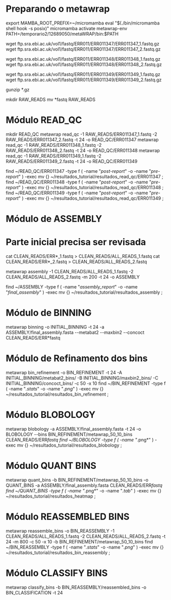 # Preparando o metawrap
export MAMBA_ROOT_PREFIX=~/micromamba
eval "$(./bin/micromamba shell hook -s posix)"
micromamba activate metawrap-env
PATH=/temporario2/12689050/metaWRAP/bin:$PATH

wget ftp.sra.ebi.ac.uk/vol1/fastq/ERR011/ERR011347/ERR011347_1.fastq.gz
wget ftp.sra.ebi.ac.uk/vol1/fastq/ERR011/ERR011347/ERR011347_2.fastq.gz

wget ftp.sra.ebi.ac.uk/vol1/fastq/ERR011/ERR011348/ERR011348_1.fastq.gz
wget ftp.sra.ebi.ac.uk/vol1/fastq/ERR011/ERR011348/ERR011348_2.fastq.gz

wget ftp.sra.ebi.ac.uk/vol1/fastq/ERR011/ERR011349/ERR011349_1.fastq.gz
wget ftp.sra.ebi.ac.uk/vol1/fastq/ERR011/ERR011349/ERR011349_2.fastq.gz

gunzip *.gz

mkdir RAW_READS
mv *fastq RAW_READS

# Módulo READ_QC
mkdir READ_QC
metawrap read_qc -1 RAW_READS/ERR011347_1.fastq -2 RAW_READS/ERR011347_2.fastq -t 24 -o READ_QC/ERR011347
metawrap read_qc -1 RAW_READS/ERR011348_1.fastq -2 RAW_READS/ERR011348_2.fastq -t 24 -o READ_QC/ERR011348
metawrap read_qc -1 RAW_READS/ERR011349_1.fastq -2 RAW_READS/ERR011349_2.fastq -t 24 -o READ_QC/ERR011349

find ~/READ_QC/ERR011347 -type f \( -name "*post-report*" -o -name "*pre-report*" \) -exec mv {} ~/resultados_tutorial/resultados_read_qc/ERR011347 \;
find ~/READ_QC/ERR011348 -type f \( -name "*post-report*" -o -name "*pre-report*" \) -exec mv {} ~/resultados_tutorial/resultados_read_qc/ERR011348 \;
find ~/READ_QC/ERR011349 -type f \( -name "*post-report*" -o -name "*pre-report*" \) -exec mv {} ~/resultados_tutorial/resultados_read_qc/ERR011349 \;

# Módulo de ASSEMBLY
# Parte inicial precisa ser revisada
cat CLEAN_READS/ERR*_1.fastq > CLEAN_READS/ALL_READS_1.fastq
cat CLEAN_READS/ERR*_2.fastq > CLEAN_READS/ALL_READS_2.fastq

metawrap assembly -1 CLEAN_READS/ALL_READS_1.fastq -2 CLEAN_READS/ALL_READS_2.fastq -m 200 -t 24 -o ASSEMBLY

find ~/ASSEMBLY -type f \( -name "*assembly_report*" -o -name "*final_assembly*" \) -exec mv {} ~/resultados_tutorial/resultados_assembly \;

# Módulo de BINNING
metawrap binning -o INITIAL_BINNING -t 24 -a ASSEMBLY/final_assembly.fasta --metabat2 --maxbin2 --concoct CLEAN_READS/ERR*fastq

# Módulo de Refinamento dos bins
metawrap bin_refinement -o BIN_REFINEMENT -t 24 -A INITIAL_BINNING/metabat2_bins/ -B INITIAL_BINNING/maxbin2_bins/ -C INITIAL_BINNING/concoct_bins/ -c 50 -x 10
find ~/BIN_REFINEMENT -type f \( -name "*.stats*" -o -name "*.png*" \) -exec mv {} ~/resultados_tutorial/resultados_bin_refinement \;

# Módulo BLOBOLOGY
metawrap blobology -a ASSEMBLY/final_assembly.fasta -t 24 -o BLOBOLOGY --bins BIN_REFINEMENT/metawrap_50_10_bins CLEAN_READS/ERR*fastq
find ~/BLOBOLOGY -type f \( -name "*.png*" \) -exec mv {} ~/resultados_tutorial/resultados_blobology \;

# Módulo QUANT BINS
metawrap quant_bins -b BIN_REFINEMENT/metawrap_50_10_bins -o QUANT_BINS -a ASSEMBLY/final_assembly.fasta CLEAN_READS/ERR*fastq
find ~/QUANT_BINS -type f \( -name "*.png*" -o -name "*.tab*" \) -exec mv {} ~/resultados_tutorial/resultados_heatmap \;

# Módulo REASSEMBLED BINS
metawrap reassemble_bins -o BIN_REASSEMBLY -1 CLEAN_READS/ALL_READS_1.fastq -2 CLEAN_READS/ALL_READS_2.fastq -t 24 -m 800 -c 50 -x 10 -b BIN_REFINEMENT/metawrap_50_10_bins
find ~/BIN_REASSEMBLY -type f \( -name "*.stats*" -o -name "*.png*" \) -exec mv {} ~/resultados_tutorial/resultados_bin_reassembly \;

# Módulo CLASSIFY BINS
metawrap classify_bins -b BIN_REASSEMBLY/reassembled_bins -o BIN_CLASSIFICATION -t 24
